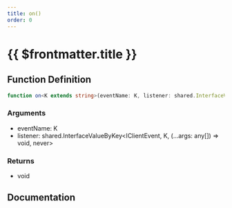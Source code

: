 ```yaml
---
title: on()
order: 0
---
```


# {{ $frontmatter.title }}

<!--@include: ./on_partial_header.md-->

## Function Definition

```ts
function on<K extends string>(eventName: K, listener: shared.InterfaceValueByKey<IClientEvent, K, (...args: any[]) => void, never>): void;
```

### Arguments

* eventName: K
* listener: shared.InterfaceValueByKey\<IClientEvent, K, (...args: any[]) =\> void, never\>

### Returns

* void

## Documentation

<!--@include: ./on_partial_footer.md-->
